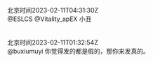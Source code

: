 北京时间2023-02-11T04:31:30Z<br>@ESLCS @Vitality_apEX 小丑<br><br><br>北京时间2023-02-11T01:32:54Z<br>@buxiumuyi 你觉得发的都是假的，那你来发真的。<br><br><br>
